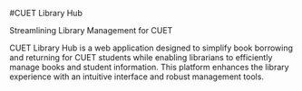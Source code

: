 #CUET Library Hub

Streamlining Library Management for CUET

CUET Library Hub is a web application designed to simplify book borrowing and returning for CUET students while enabling librarians to efficiently manage books and student information. This platform enhances the library experience with an intuitive interface and robust management tools.
